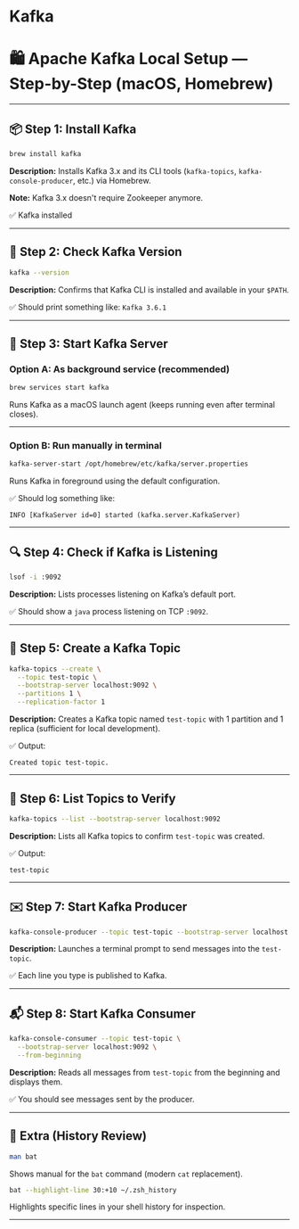 # Kafka

# 🛍️ Apache Kafka Local Setup — Step-by-Step (macOS, Homebrew)

---

## 📦 Step 1: Install Kafka

```bash
brew install kafka
```

**Description:**
Installs Kafka 3.x and its CLI tools (`kafka-topics`, `kafka-console-producer`, etc.) via Homebrew.

**Note:** Kafka 3.x doesn't require Zookeeper anymore.

✅ Kafka installed

---

## 🧪 Step 2: Check Kafka Version

```bash
kafka --version
```

**Description:**
Confirms that Kafka CLI is installed and available in your `$PATH`.

✅ Should print something like: `Kafka 3.6.1`

---

## 🚀 Step 3: Start Kafka Server

### Option A: As background service (recommended)

```bash
brew services start kafka
```

Runs Kafka as a macOS launch agent (keeps running even after terminal closes).

---

### Option B: Run manually in terminal

```bash
kafka-server-start /opt/homebrew/etc/kafka/server.properties
```

Runs Kafka in foreground using the default configuration.

✅ Should log something like:

```
INFO [KafkaServer id=0] started (kafka.server.KafkaServer)
```

---

## 🔍 Step 4: Check if Kafka is Listening

```bash
lsof -i :9092
```

**Description:**
Lists processes listening on Kafka’s default port.

✅ Should show a `java` process listening on TCP `:9092`.

---

## 📁 Step 5: Create a Kafka Topic

```bash
kafka-topics --create \
  --topic test-topic \
  --bootstrap-server localhost:9092 \
  --partitions 1 \
  --replication-factor 1
```

**Description:**
Creates a Kafka topic named `test-topic` with 1 partition and 1 replica (sufficient for local development).

✅ Output:

```
Created topic test-topic.
```

---

## 📜 Step 6: List Topics to Verify

```bash
kafka-topics --list --bootstrap-server localhost:9092
```

**Description:**
Lists all Kafka topics to confirm `test-topic` was created.

✅ Output:

```
test-topic
```

---

## ✉️ Step 7: Start Kafka Producer

```bash
kafka-console-producer --topic test-topic --bootstrap-server localhost:9092
```

**Description:**
Launches a terminal prompt to send messages into the `test-topic`.

✅ Each line you type is published to Kafka.

---

## 📬 Step 8: Start Kafka Consumer

```bash
kafka-console-consumer --topic test-topic \
  --bootstrap-server localhost:9092 \
  --from-beginning
```

**Description:**
Reads all messages from `test-topic` from the beginning and displays them.

✅ You should see messages sent by the producer.

---

## 🧹 Extra (History Review)

```bash
man bat
```

Shows manual for the `bat` command (modern `cat` replacement).

```bash
bat --highlight-line 30:+10 ~/.zsh_history
```

Highlights specific lines in your shell history for inspection.

---
